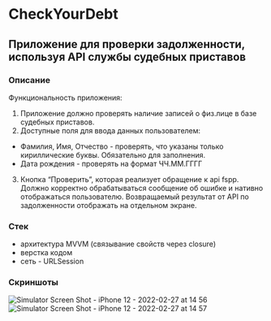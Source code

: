 # CheckYourDebt
## Приложение для проверки задолженности, используя API службы судебных приставов

### Описание

Функциональность приложения:
1. Приложение должно проверять наличие записей о физ.лице в базе судебных приставов.
2. Доступные поля для ввода данных пользователем:
* Фамилия, Имя, Отчество - проверять, что указаны только кириллические буквы. Обязательно для заполнения.
* Дата рождения - проверять на формат ЧЧ.ММ.ГГГГ
3. Кнопка “Проверить”, которая реализует обращение к api fspp. Должно корректно обрабатываться сообщение об ошибке и нативно отображаться пользователю. Возвращаемый результат от API по задолженности отображать на отдельном экране.

### Стек
* архитектура MVVM (связывание свойств через closure)
*  верстка кодом
*  сеть - URLSession


### Скриншоты
![Simulator Screen Shot - iPhone 12 - 2022-02-27 at 14 56](https://user-images.githubusercontent.com/25160645/155881876-32b8db0b-bd2f-496e-aec2-1386d5e8220e.png)
![Simulator Screen Shot - iPhone 12 - 2022-02-27 at 14 57](https://user-images.githubusercontent.com/25160645/155881875-5579ea3a-1e9b-4616-9665-47bbfc938295.png)

